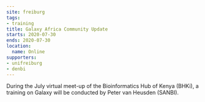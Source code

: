 ```yaml
---
site: freiburg
tags:
- training
title: Galaxy Africa Community Update
starts: 2020-07-30
ends: 2020-07-30
location:
  name: Online
supporters:
- unifreiburg
- denbi
---
```


During the July virtual meet-up of the Bioinformatics Hub of Kenya (BHKi), a training on Galaxy will be conducted by Peter van Heusden (SANBI).

